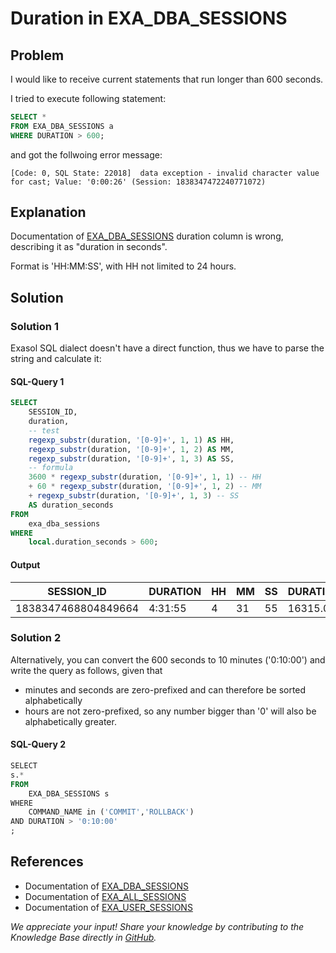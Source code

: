 # Duration in EXA_DBA_SESSIONS

## Problem

I would like to receive current statements that run longer than 600 seconds.

I tried to execute following statement:

```SQL
SELECT * 
FROM EXA_DBA_SESSIONS a
WHERE DURATION > 600;
```

and got the follwoing error message:

```text
[Code: 0, SQL State: 22018]  data exception - invalid character value 
for cast; Value: '0:00:26' (Session: 1838347472240771072)
```

## Explanation

Documentation of [EXA_DBA_SESSIONS](https://docs.exasol.com/db/latest/sql_references/system_tables/metadata/exa_dba_sessions.htm) duration column is wrong, describing it as "duration in seconds".

Format is 'HH:MM:SS', with HH not limited to 24 hours.

## Solution

### Solution 1

Exasol SQL dialect doesn't have a direct function, thus we have to parse the string and calculate it:

#### SQL-Query 1

```SQL
SELECT
    SESSION_ID,
    duration,
    -- test
    regexp_substr(duration, '[0-9]+', 1, 1) AS HH,
    regexp_substr(duration, '[0-9]+', 1, 2) AS MM,
    regexp_substr(duration, '[0-9]+', 1, 3) AS SS,
    -- formula
    3600 * regexp_substr(duration, '[0-9]+', 1, 1) -- HH
    + 60 * regexp_substr(duration, '[0-9]+', 1, 2) -- MM
    + regexp_substr(duration, '[0-9]+', 1, 3) -- SS
    AS duration_seconds
FROM 
    exa_dba_sessions 
WHERE 
    local.duration_seconds > 600;
```

#### Output

|SESSION_ID|DURATION|HH|MM|SS|DURATION_SECONDS|
|---|---|---|---|---|---|
|1838347468804849664|4:31:55|4|31|55|16315.0|

### Solution 2

Alternatively, you can convert the 600 seconds to 10 minutes ('0:10:00') and write the query as follows, given that

* minutes and seconds are zero-prefixed and can therefore be sorted alphabetically
* hours are not zero-prefixed, so any number bigger than '0' will also be alphabetically greater.

#### SQL-Query 2

```SQL
SELECT  
s.*
FROM
    EXA_DBA_SESSIONS s
WHERE 
    COMMAND_NAME in ('COMMIT','ROLLBACK')
AND DURATION > '0:10:00'
;
```

## References

* Documentation of [EXA_DBA_SESSIONS](https://docs.exasol.com/db/latest/sql_references/system_tables/metadata/exa_dba_sessions.htm)
* Documentation of [EXA_ALL_SESSIONS](https://docs.exasol.com/db/latest/sql_references/system_tables/metadata/exa_all_sessions.htm)
* Documentation of [EXA_USER_SESSIONS](https://docs.exasol.com/db/latest/sql_references/system_tables/metadata/exa_user_sessions.htm)

*We appreciate your input! Share your knowledge by contributing to the Knowledge Base directly in [GitHub](https://github.com/exasol/public-knowledgebase).*
